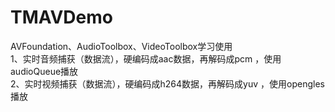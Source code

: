 # TMAVDemo
AVFoundation、AudioToolbox、VideoToolbox学习使用<br>
1、实时音频捕获（数据流），硬编码成aac数据，再解码成pcm ，使用audioQueue播放<br>
2、实时视频捕获（数据流），硬编码成h264数据，再解码成yuv ，使用opengles播放<br>
